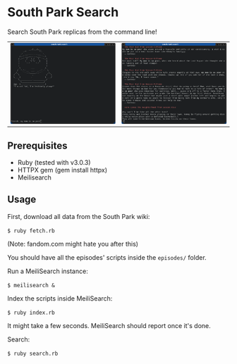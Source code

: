 # South Park Search

Search South Park replicas from the command line!

<table>
  <tr>
    <td>
      <img src="screenshots/1.png" alt="first screenshot" />
    </td>
    <td>
      <img src="screenshots/2.png" alt="second screenshot" />
    </td>
  </tr>
</table>

## Prerequisites

- Ruby (tested with v3.0.3)
- HTTPX gem (gem install httpx)
- Meilisearch

## Usage

First, download all data from the South Park wiki:

`$ ruby fetch.rb`

(Note: fandom.com might hate you after this)

You should have all the episodes' scripts inside the `episodes/` folder.

Run a MeiliSearch instance:

`$ meilisearch &`

Index the scripts inside MeiliSearch:

`$ ruby index.rb`

It might take a few seconds. MeiliSearch should report once it's done.

Search:

`$ ruby search.rb`

